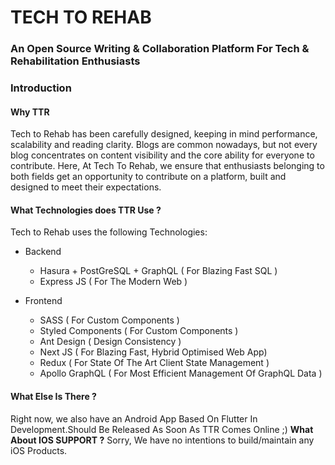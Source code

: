 # TECH TO REHAB
### An Open Source Writing & Collaboration Platform For Tech & Rehabilitation Enthusiasts

### Introduction

#### Why TTR 
Tech to Rehab has been carefully designed, keeping in mind performance, scalability and reading clarity. Blogs are common nowadays, but not every blog concentrates on content visibility and the core ability for everyone to contribute. Here, At Tech To Rehab, we ensure that enthusiasts belonging to both fields get an opportunity to contribute on a platform, built and designed to meet their expectations. 

#### What Technologies does TTR Use ?
Tech to Rehab uses the following Technologies: 
- Backend 
    - Hasura + PostGreSQL + GraphQL ( For Blazing Fast SQL )
    - Express JS ( For The Modern Web )

- Frontend 
    - SASS ( For Custom Components )
    - Styled Components ( For Custom Components )
    - Ant Design ( Design Consistency )
    - Next JS ( For Blazing Fast, Hybrid Optimised Web App)
    - Redux ( For State Of The Art Client State Management )
    - Apollo GraphQL ( For Most Efficient Management Of GraphQL Data )

 #### What Else Is There ?
 Right now, we also have an Android App Based On Flutter In Development.Should Be Released As Soon As TTR Comes Online ;) 
    **What About IOS SUPPORT ?**
 Sorry, We have no intentions to build/maintain any iOS Products. 

